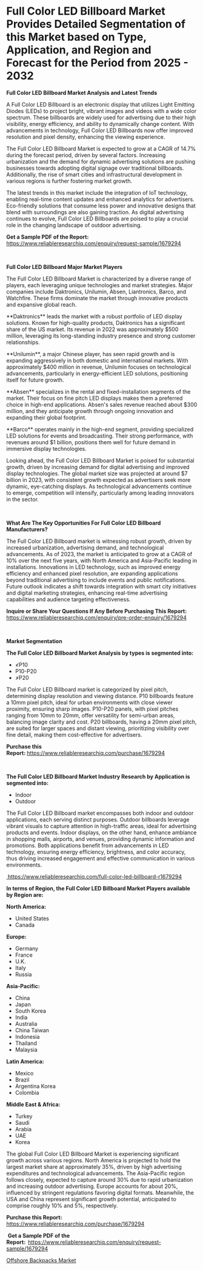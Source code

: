 <p><h1>Full Color LED Billboard Market Provides Detailed Segmentation of this Market based on Type, Application, and Region and Forecast for the Period from 2025 - 2032</h1></p><p><strong>Full Color LED Billboard Market Analysis and Latest Trends</strong></p>
<p><p>A Full Color LED Billboard is an electronic display that utilizes Light Emitting Diodes (LEDs) to project bright, vibrant images and videos with a wide color spectrum. These billboards are widely used for advertising due to their high visibility, energy efficiency, and ability to dynamically change content. With advancements in technology, Full Color LED Billboards now offer improved resolution and pixel density, enhancing the viewing experience.</p><p>The Full Color LED Billboard Market is expected to grow at a CAGR of 14.7% during the forecast period, driven by several factors. Increasing urbanization and the demand for dynamic advertising solutions are pushing businesses towards adopting digital signage over traditional billboards. Additionally, the rise of smart cities and infrastructural development in various regions is further fostering market growth. </p><p>The latest trends in this market include the integration of IoT technology, enabling real-time content updates and enhanced analytics for advertisers. Eco-friendly solutions that consume less power and innovative designs that blend with surroundings are also gaining traction. As digital advertising continues to evolve, Full Color LED Billboards are poised to play a crucial role in the changing landscape of outdoor advertising.</p></p>
<p><strong>Get a Sample PDF of the Report:&nbsp;</strong> <a href="https://www.reliableresearchiq.com/enquiry/request-sample/1679294?utm_campaign=2268&utm_medium=2&utm_source=Github&utm_content=ia&utm_term=24032025&utm_id=full-color-led-billboard">https://www.reliableresearchiq.com/enquiry/request-sample/1679294</a></p>
<p>&nbsp;</p>
<p><strong>Full Color LED Billboard Major Market Players</strong></p>
<p><p>The Full Color LED Billboard Market is characterized by a diverse range of players, each leveraging unique technologies and market strategies. Major companies include Daktronics, Unilumin, Absen, Liantronics, Barco, and Watchfire. These firms dominate the market through innovative products and expansive global reach.</p><p>**Daktronics** leads the market with a robust portfolio of LED display solutions. Known for high-quality products, Daktronics has a significant share of the US market. Its revenue in 2022 was approximately $500 million, leveraging its long-standing industry presence and strong customer relationships.</p><p>**Unilumin**, a major Chinese player, has seen rapid growth and is expanding aggressively in both domestic and international markets. With approximately $400 million in revenue, Unilumin focuses on technological advancements, particularly in energy-efficient LED solutions, positioning itself for future growth.</p><p>**Absen** specializes in the rental and fixed-installation segments of the market. Their focus on fine pitch LED displays makes them a preferred choice in high-end applications. Absen's sales revenue reached about $300 million, and they anticipate growth through ongoing innovation and expanding their global footprint.</p><p>**Barco** operates mainly in the high-end segment, providing specialized LED solutions for events and broadcasting. Their strong performance, with revenues around $1 billion, positions them well for future demand in immersive display technologies.</p><p>Looking ahead, the Full Color LED Billboard Market is poised for substantial growth, driven by increasing demand for digital advertising and improved display technologies. The global market size was projected at around $7 billion in 2023, with consistent growth expected as advertisers seek more dynamic, eye-catching displays. As technological advancements continue to emerge, competition will intensify, particularly among leading innovators in the sector.</p></p>
<p>&nbsp;</p>
<p><strong>What Are The Key Opportunities For Full Color LED Billboard Manufacturers?</strong></p>
<p><p>The Full Color LED Billboard market is witnessing robust growth, driven by increased urbanization, advertising demand, and technological advancements. As of 2023, the market is anticipated to grow at a CAGR of 10% over the next five years, with North America and Asia-Pacific leading in installations. Innovations in LED technology, such as improved energy efficiency and enhanced pixel resolution, are expanding applications beyond traditional advertising to include events and public notifications. Future outlook indicates a shift towards integration with smart city initiatives and digital marketing strategies, enhancing real-time advertising capabilities and audience targeting effectiveness.</p></p>
<p><strong>Inquire or Share Your Questions If Any Before Purchasing This Report:</strong> <a href="https://www.reliableresearchiq.com/enquiry/pre-order-enquiry/1679294?utm_campaign=2268&utm_medium=2&utm_source=Github&utm_content=ia&utm_term=24032025&utm_id=full-color-led-billboard">https://www.reliableresearchiq.com/enquiry/pre-order-enquiry/1679294</a></p>
<p>&nbsp;</p>
<p><strong>Market Segmentation</strong></p>
<p><strong>The Full Color LED Billboard Market Analysis by types is segmented into:</strong></p>
<p><ul><li>≮P10</li><li>P10-P20</li><li>≯P20</li></ul></p>
<p><p>The Full Color LED Billboard market is categorized by pixel pitch, determining display resolution and viewing distance. P10 billboards feature a 10mm pixel pitch, ideal for urban environments with close viewer proximity, ensuring sharp images. P10-P20 panels, with pixel pitches ranging from 10mm to 20mm, offer versatility for semi-urban areas, balancing image clarity and cost. P20 billboards, having a 20mm pixel pitch, are suited for larger spaces and distant viewing, prioritizing visibility over fine detail, making them cost-effective for advertisers.</p></p>
<p><strong>Purchase this Report:&nbsp;</strong><a href="https://www.reliableresearchiq.com/purchase/1679294?utm_campaign=2268&utm_medium=2&utm_source=Github&utm_content=ia&utm_term=24032025&utm_id=full-color-led-billboard">https://www.reliableresearchiq.com/purchase/1679294</a></p>
<p>&nbsp;</p>
<p><strong>The Full Color LED Billboard Market Industry Research by Application is segmented into:</strong></p>
<p><ul><li>Indoor</li><li>Outdoor</li></ul></p>
<p><p>The Full Color LED Billboard market encompasses both indoor and outdoor applications, each serving distinct purposes. Outdoor billboards leverage vibrant visuals to capture attention in high-traffic areas, ideal for advertising products and events. Indoor displays, on the other hand, enhance ambiance in shopping malls, airports, and venues, providing dynamic information and promotions. Both applications benefit from advancements in LED technology, ensuring energy efficiency, brightness, and color accuracy, thus driving increased engagement and effective communication in various environments.</p></p>
<p><a href="https://www.reliableresearchiq.com/full-color-led-billboard-r1679294?utm_campaign=2268&utm_medium=2&utm_source=Github&utm_content=ia&utm_term=24032025&utm_id=full-color-led-billboard">&nbsp;https://www.reliableresearchiq.com/full-color-led-billboard-r1679294</a></p>
<p><strong>In terms of Region, the Full Color LED Billboard Market Players available by Region are:</strong></p>
<p>
    <p> <strong> North America: </strong>
        <ul>
            <li>United States</li>
            <li>Canada</li>
        </ul>
        </p> 
    <p> <strong> Europe: </strong>
        <ul>
            <li>Germany</li>
            <li>France</li>
            <li>U.K.</li>
            <li>Italy</li>
            <li>Russia</li>
        </ul>
        </p> 
    <p> <strong> Asia-Pacific: </strong>
        <ul>
            <li>China</li>
            <li>Japan</li>
            <li>South Korea</li>
            <li>India</li>
            <li>Australia</li>
            <li>China Taiwan</li>
            <li>Indonesia</li>
            <li>Thailand</li>
            <li>Malaysia</li>
        </ul>
        </p> 
    <p> <strong> Latin America: </strong>
        <ul>
            <li>Mexico</li>
            <li>Brazil</li>
            <li>Argentina Korea</li>
            <li>Colombia</li>
        </ul>
        </p> 
    <p> <strong> Middle East & Africa: </strong>
        <ul>
            <li>Turkey</li>
            <li>Saudi</li>
            <li>Arabia</li>
            <li>UAE</li>
            <li>Korea</li>
        </ul>
    </p>
    </p>
<p><p>The global Full Color LED Billboard Market is experiencing significant growth across various regions. North America is projected to hold the largest market share at approximately 35%, driven by high advertising expenditures and technological advancements. The Asia-Pacific region follows closely, expected to capture around 30% due to rapid urbanization and increasing outdoor advertising. Europe accounts for about 20%, influenced by stringent regulations favoring digital formats. Meanwhile, the USA and China represent significant growth potential, anticipated to comprise roughly 10% and 5%, respectively.</p></p>
<p><strong>Purchase this Report: </strong><a href="https://www.reliableresearchiq.com/purchase/1679294?utm_campaign=2268&utm_medium=2&utm_source=Github&utm_content=ia&utm_term=24032025&utm_id=full-color-led-billboard">https://www.reliableresearchiq.com/purchase/1679294</a></p>
<p>&nbsp;<strong>Get a Sample PDF of the Report:&nbsp;&nbsp;</strong><a href="https://www.reliableresearchiq.com/enquiry/request-sample/1679294?utm_campaign=2268&utm_medium=2&utm_source=Github&utm_content=ia&utm_term=24032025&utm_id=full-color-led-billboard">https://www.reliableresearchiq.com/enquiry/request-sample/1679294</a></p>
<p><strong></strong></p>
<p><p><a href="https://github.com/LilianFaulkner65/Market-Research-Report-List-2/blob/main/offshore-backpacks-market.md?utm_campaign=2268&utm_medium=2&utm_source=Github&utm_content=ia&utm_term=24032025&utm_id=full-color-led-billboard">Offshore Backpacks Market</a></p></p>